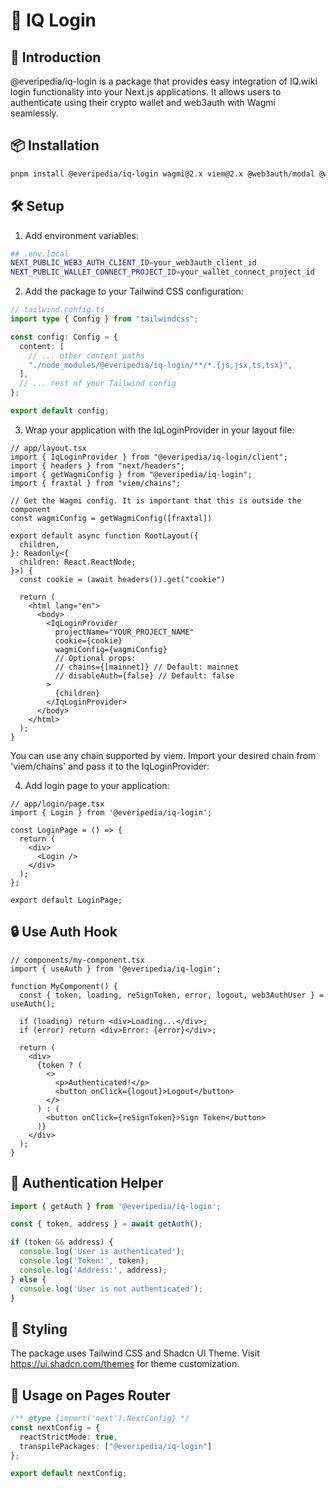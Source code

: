 # 🔐 IQ Login

## 🌟 Introduction

@everipedia/iq-login is a package that provides easy integration of IQ.wiki login functionality into your Next.js applications. It allows users to authenticate using their crypto wallet and web3auth with Wagmi seamlessly.

## 📦 Installation

```bash
pnpm install @everipedia/iq-login wagmi@2.x viem@2.x @web3auth/modal @web3auth/ethereum-provider @web3auth/web3auth-wagmi-connector
```

## 🛠️ Setup

1. Add environment variables:
```bash
## .env.local
NEXT_PUBLIC_WEB3_AUTH_CLIENT_ID=your_web3auth_client_id
NEXT_PUBLIC_WALLET_CONNECT_PROJECT_ID=your_wallet_connect_project_id
```

2. Add the package to your Tailwind CSS configuration:

```ts
// tailwind.config.ts
import type { Config } from "tailwindcss";

const config: Config = {
  content: [
    // ... other content paths
    "./node_modules/@everipedia/iq-login/**/*.{js,jsx,ts,tsx}",
  ],
  // ... rest of your Tailwind config
};

export default config;
```

3. Wrap your application with the IqLoginProvider in your layout file:

```tsx
// app/layout.tsx
import { IqLoginProvider } from "@everipedia/iq-login/client";
import { headers } from "next/headers";
import { getWagmiConfig } from "@everipedia/iq-login";
import { fraxtal } from "viem/chains";

// Get the Wagmi config. It is important that this is outside the component
const wagmiConfig = getWagmiConfig([fraxtal])

export default async function RootLayout({
  children,
}: Readonly<{
  children: React.ReactNode;
}>) {
  const cookie = (await headers()).get("cookie")

  return (
    <html lang="en">
      <body>
        <IqLoginProvider 
          projectName="YOUR_PROJECT_NAME"
          cookie={cookie}
          wagmiConfig={wagmiConfig}
          // Optional props:
          // chains={[mainnet]} // Default: mainnet
          // disableAuth={false} // Default: false
        >
          {children}
        </IqLoginProvider>
      </body>
    </html>
  );
}
```

You can use any chain supported by viem. Import your desired chain from 'viem/chains' and pass it to the IqLoginProvider:

4. Add login page to your application:

```tsx
// app/login/page.tsx
import { Login } from '@everipedia/iq-login';

const LoginPage = () => {
  return (
    <div>
      <Login />
    </div>
  );
};

export default LoginPage;
```

## 🔒 Use Auth Hook

```tsx
// components/my-component.tsx
import { useAuth } from '@everipedia/iq-login';

function MyComponent() {
  const { token, loading, reSignToken, error, logout, web3AuthUser } = useAuth();

  if (loading) return <div>Loading...</div>;
  if (error) return <div>Error: {error}</div>;

  return (
    <div>
      {token ? (
        <>
          <p>Authenticated!</p>
          <button onClick={logout}>Logout</button>
        </>
      ) : (
        <button onClick={reSignToken}>Sign Token</button>
      )}
    </div>
  );
}
```

## 🔑 Authentication Helper

```ts
import { getAuth } from '@everipedia/iq-login';

const { token, address } = await getAuth();

if (token && address) {
  console.log('User is authenticated');
  console.log('Token:', token);
  console.log('Address:', address);
} else {
  console.log('User is not authenticated');
}
```

## 🎨 Styling

The package uses Tailwind CSS and Shadcn UI Theme. Visit https://ui.shadcn.com/themes for theme customization.

## 📝 Usage on Pages Router

```ts
/** @type {import('next').NextConfig} */
const nextConfig = {
  reactStrictMode: true,
  transpilePackages: ["@everipedia/iq-login"]
};

export default nextConfig;
```
